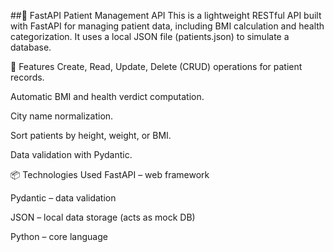 ##🏥 FastAPI Patient Management API
This is a lightweight RESTful API built with FastAPI for managing patient data, including BMI calculation and health categorization. It uses a local JSON file (patients.json) to simulate a database.

🚀 Features
Create, Read, Update, Delete (CRUD) operations for patient records.

Automatic BMI and health verdict computation.

City name normalization.

Sort patients by height, weight, or BMI.

Data validation with Pydantic.

📦 Technologies Used
FastAPI – web framework

Pydantic – data validation

JSON – local data storage (acts as mock DB)

Python – core language

